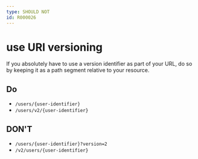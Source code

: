 ```yaml
---
type: SHOULD NOT
id: R000026
---
```


# use URI versioning

If you absolutely have to use a version identifier as part of your URL, do so by keeping it as a path segment relative to your resource.

## Do

- `/users/{user-identifier}`
- `/users/v2/{user-identifier}`

## DON'T

- `/users/{user-identifier}?version=2`
- `/v2/users/{user-identifier}`
